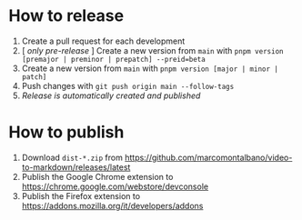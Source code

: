 # How to release

1. Create a pull request for each development
2. [ *only pre-release* ] Create a new version from `main` with `pnpm version [premajor | preminor | prepatch] --preid=beta`
3. Create a new version from `main` with `pnpm version [major | minor | patch]`
4. Push changes with `git push origin main --follow-tags`
5. _Release is automatically created and published_

# How to publish

1. Download `dist-*.zip` from https://github.com/marcomontalbano/video-to-markdown/releases/latest
2. Publish the Google Chrome extension to https://chrome.google.com/webstore/devconsole
3. Publish the Firefox extension to https://addons.mozilla.org/it/developers/addons
